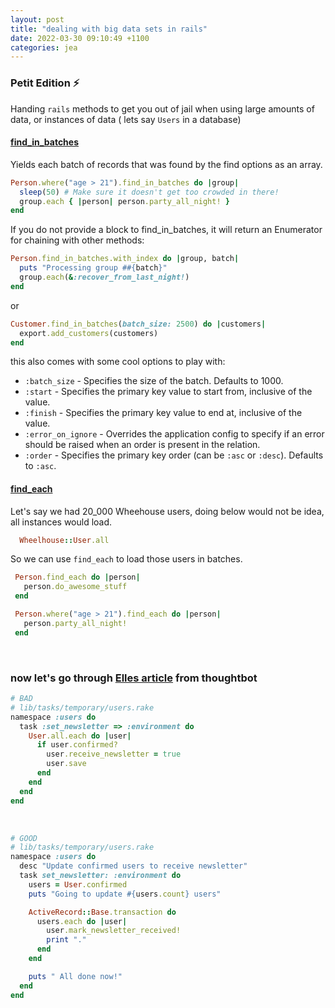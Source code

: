 ```yaml
---
layout: post
title: "dealing with big data sets in rails"
date: 2022-03-30 09:10:49 +1100
categories: jea
---
```


<sl-format-date  date="{{page.date}}"  month="long"  day="numeric"  year="numeric"></sl-format-date>

### Petit Edition ⚡

Handing `rails` methods to get you out of jail when using large amounts of data, or instances of data ( lets say `Users` in a database)

#### [find_in_batches](https://edgeapi.rubyonrails.org/classes/ActiveRecord/Batches.html#method-i-find_in_batches)

Yields each batch of records that was found by the find options as an array.

```ruby
Person.where("age > 21").find_in_batches do |group|
  sleep(50) # Make sure it doesn't get too crowded in there!
  group.each { |person| person.party_all_night! }
end
```

If you do not provide a block to find_in_batches, it will return an Enumerator for chaining with other methods:

```ruby
Person.find_in_batches.with_index do |group, batch|
  puts "Processing group ##{batch}"
  group.each(&:recover_from_last_night!)
end
```

or

```ruby
Customer.find_in_batches(batch_size: 2500) do |customers|
  export.add_customers(customers)
end

```

this also comes with some cool options to play with:
- `:batch_size` - Specifies the size of the batch. Defaults to 1000.
- `:start` - Specifies the primary key value to start from, inclusive of the value.
- `:finish` - Specifies the primary key value to end at, inclusive of the value.
- `:error_on_ignore` - Overrides the application config to specify if an error should be raised when an order is present in the relation.
- `:order` - Specifies the primary key order (can be `:asc` or `:desc`). Defaults to `:asc`.

#### [find_each](https://edgeapi.rubyonrails.org/classes/ActiveRecord/Batches.html#method-i-find_each)

  Let's say we had 20_000 Wheehouse users, doing below would not be idea, all instances would load.

```ruby
  Wheelhouse::User.all
```
So we can use `find_each` to load those users in batches.

 ```ruby
  Person.find_each do |person|
    person.do_awesome_stuff
  end

  Person.where("age > 21").find_each do |person|
    person.party_all_night!
  end
 ```

<br>

### now let's go through [Elles article](https://thoughtbot.com/blog/data-migrations-in-rails) from thoughtbot
```ruby
# BAD
# lib/tasks/temporary/users.rake
namespace :users do
  task :set_newsletter => :environment do
    User.all.each do |user|
      if user.confirmed?
        user.receive_newsletter = true
        user.save
      end
    end
  end
end
```
<br>

```ruby
# GOOD
# lib/tasks/temporary/users.rake
namespace :users do
  desc "Update confirmed users to receive newsletter"
  task set_newsletter: :environment do
    users = User.confirmed
    puts "Going to update #{users.count} users"

    ActiveRecord::Base.transaction do
      users.each do |user|
        user.mark_newsletter_received!
        print "."
      end
    end

    puts " All done now!"
  end
end
```
